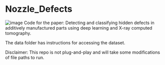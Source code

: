 # Nozzle_Defects
![image](https://github.com/user-attachments/assets/4f19075e-5e05-403d-bb2b-9f8f471c7e8e)
Code for the paper: Detecting and classifying hidden defects in additively manufactured parts using deep learning and X-ray computed tomography.

The data folder has instructions for accessing the dataset.

Disclaimer: This repo is not plug-and-play and will take some modifications of file paths to run.
